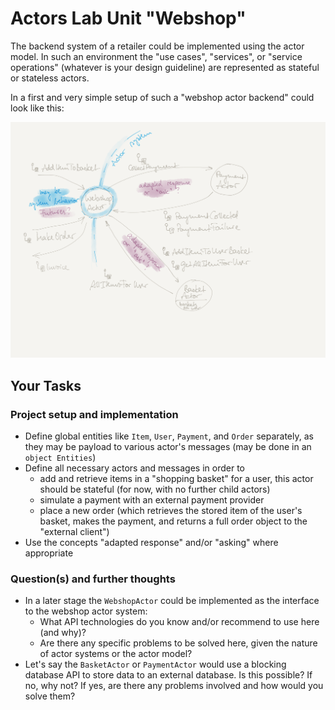# Actors Lab Unit "Webshop"

The backend system of a retailer could be implemented using the actor model. 
In such an environment the "use cases", "services", or "service operations" (whatever is your design guideline) are represented as
stateful or stateless actors.

In a first and very simple setup of such a "webshop actor backend" could look like this:

![webshop sketch](webshop_sketch.png)

## Your Tasks

### Project setup and implementation

- Define global entities like `Item`, `User`, `Payment`, and `Order` separately, as they may be payload to various actor's messages (may be done in an `object Entities`)
- Define all necessary actors and messages in order to 
  - add and retrieve items in a "shopping basket" for a user, this actor should be stateful (for now, with no further child actors) 
  - simulate a payment with an external payment provider
  - place a new order (which retrieves the stored item of the user's basket, makes the payment, and returns a full order object to the "external client")
- Use the concepts "adapted response" and/or "asking" where appropriate 

### Question(s) and further thoughts

- In a later stage the `WebshopActor` could be implemented as the interface to the webshop actor system:
  - What API technologies do you know and/or recommend to use here (and why)?
  - Are there any specific problems to be solved here, given the nature of actor systems or the actor model?
- Let's say the `BasketActor` or `PaymentActor` would use a blocking database API to store data to an external database.
Is this possible? If no, why not? If yes, are there any problems involved and how would you solve them?